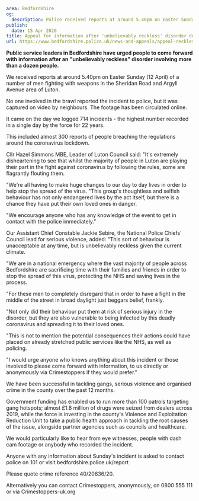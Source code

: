 ```yaml
area: Bedfordshire
og:
  description: Police received reports at around 5.40pm on Easter Sunday (12 April) of a number of men fighting with weapons in the Sheridan Road and Argyll Avenue area of Luton
publish:
  date: 15 Apr 2020
title: Appeal for information after 'unbelievably reckless' disorder during lockdown
url: https://www.bedfordshire.police.uk/news-and-appeals/appeal-reckless-disorder-apr20
```

**Public service leaders in Bedfordshire have urged people to come forward with information after an "unbelievably reckless" disorder involving more than a dozen people.**

We received reports at around 5.40pm on Easter Sunday (12 April) of a number of men fighting with weapons in the Sheridan Road and Argyll Avenue area of Luton.

No one involved in the brawl reported the incident to police, but it was captured on video by neighbours. The footage has been circulated online.

It came on the day we logged 714 incidents - the highest number recorded in a single day by the force for 22 years.

This included almost 300 reports of people breaching the regulations around the coronavirus lockdown.

Cllr Hazel Simmons MBE, Leader of Luton Council said: "It's extremely disheartening to see that whilst the majority of people in Luton are playing their part in the fight against coronavirus by following the rules, some are flagrantly flouting them.

"We're all having to make huge changes to our day to day lives in order to help stop the spread of the virus. "This group's thoughtless and selfish behaviour has not only endangered lives by the act itself, but there is a chance they have put their own loved ones in danger.

"We encourage anyone who has any knowledge of the event to get in contact with the police immediately."

Our Assistant Chief Constable Jackie Sebire, the National Police Chiefs' Council lead for serious violence, added: "This sort of behaviour is unacceptable at any time, but is unbelievably reckless given the current climate.

"We are in a national emergency where the vast majority of people across Bedfordshire are sacrificing time with their families and friends in order to stop the spread of this virus, protecting the NHS and saving lives in the process.

"For these men to completely disregard that in order to have a fight in the middle of the street in broad daylight just beggars belief, frankly.

"Not only did their behaviour put them at risk of serious injury in the disorder, but they are also vulnerable to being infected by this deadly coronavirus and spreading it to their loved ones.

"This is not to mention the potential consequences their actions could have placed on already stretched public services like the NHS, as well as policing.

"I would urge anyone who knows anything about this incident or those involved to please come forward with information, to us directly or anonymously via Crimestoppers if they would prefer."

We have been successful in tackling gangs, serious violence and organised crime in the county over the past 12 months.

Government funding has enabled us to run more than 100 patrols targeting gang hotspots; almost £1.8 million of drugs were seized from dealers across 2019, while the force is investing in the county's Violence and Exploitation Reduction Unit to take a public health approach in tackling the root causes of the issue, alongside partner agencies such as councils and healthcare.

We would particularly like to hear from eye witnesses, people with dash cam footage or anybody who recorded the incident.

Anyone with any information about Sunday's incident is asked to contact police on 101 or visit bedfordshire.police.uk/report

Please quote crime reference 40/20836/20.

Alternatively you can contact Crimestoppers, anonymously, on 0800 555 111 or via Crimestoppers-uk.org

